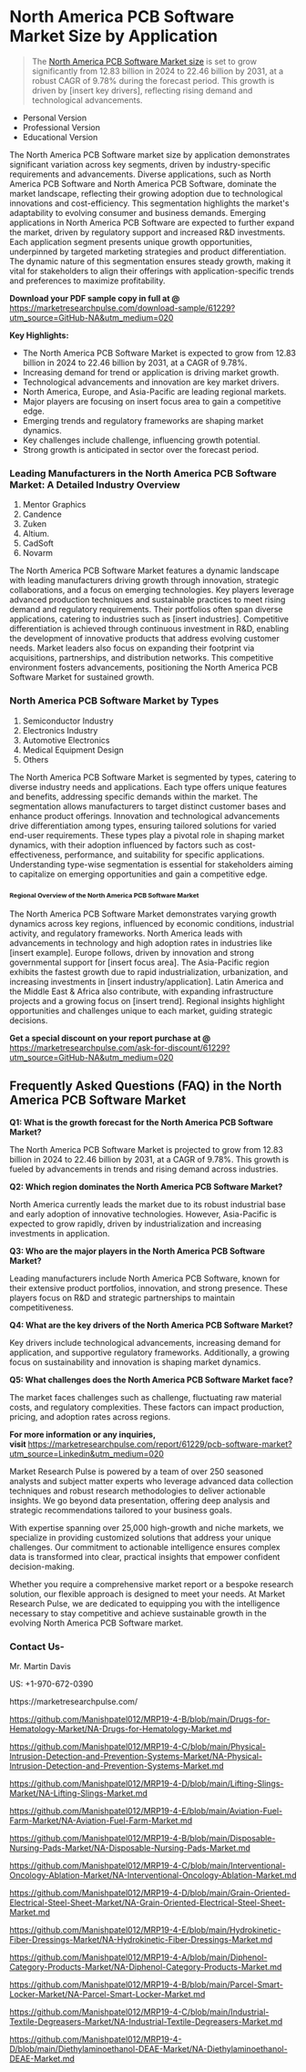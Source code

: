 <h1>North America PCB Software Market&nbsp;Size by Application</h1><blockquote><p>The <a href="https://marketresearchpulse.com/download-sample/61229?utm_source=GitHub-NA&amp;utm_medium=020">North America PCB Software Market size</a> is set to grow significantly from 12.83 billion in 2024 to 22.46 billion by 2031, at a robust CAGR of 9.78% during the forecast period. This growth is driven by [insert key drivers], reflecting rising demand and technological advancements.</p></blockquote><ul><li>Personal Version <li> Professional Version <li> Educational Version</li></ul><p>The North America PCB Software market size by application demonstrates significant variation across key segments, driven by industry-specific requirements and advancements. Diverse applications, such as North America PCB Software and North America PCB Software, dominate the market landscape, reflecting their growing adoption due to technological innovations and cost-efficiency. This segmentation highlights the market's adaptability to evolving consumer and business demands. Emerging applications in North America PCB Software are expected to further expand the market, driven by regulatory support and increased R&D investments. Each application segment presents unique growth opportunities, underpinned by targeted marketing strategies and product differentiation. The dynamic nature of this segmentation ensures steady growth, making it vital for stakeholders to align their offerings with application-specific trends and preferences to maximize profitability.</p><p><strong>Download your PDF sample copy in full at @ </strong><a href="https://marketresearchpulse.com/download-sample/61229?utm_source=GitHub-NA&amp;utm_medium=020">https://marketresearchpulse.com/download-sample/61229?utm_source=GitHub-NA&amp;utm_medium=020</a></p><p><strong>Key Highlights: </strong></p><ul><li>The North America PCB Software Market is expected to grow from 12.83 billion in 2024 to 22.46 billion by 2031, at a CAGR of 9.78%.</li><li>Increasing demand for trend or application is driving market growth.</li><li>Technological advancements and innovation are key market drivers.</li><li>North America, Europe, and Asia-Pacific are leading regional markets.</li><li>Major players are focusing on insert focus area to gain a competitive edge.</li><li>Emerging trends and regulatory frameworks are shaping market dynamics.</li><li>Key challenges include challenge, influencing growth potential.</li><li>Strong growth is anticipated in sector over the forecast period.</li></ul><h3>Leading Manufacturers in the North America PCB Software Market: A Detailed Industry Overview</h3><ol><li>Mentor Graphics</li><li>Candence</li><li>Zuken</li><li>Altium.</li><li>CadSoft</li><li>Novarm</li></ol><div class="flex max-w-full flex-col flex-grow"><div class="min-h-8 text-message flex w-full flex-col items-end gap-2 whitespace-normal break-words [.text-message+&amp;]:mt-5" dir="auto" data-message-author-role="assistant" data-message-id="fd8432e4-4910-450d-b182-61b7bfb0a01f" data-message-model-slug="gpt-4o"><div class="flex w-full flex-col gap-1 empty:hidden first:pt-[3px]"><div class="markdown prose w-full break-words dark:prose-invert light"><p>The North America PCB Software Market features a dynamic landscape with leading manufacturers driving growth through innovation, strategic collaborations, and a focus on emerging technologies. Key players leverage advanced production techniques and sustainable practices to meet rising demand and regulatory requirements. Their portfolios often span diverse applications, catering to industries such as [insert industries]. Competitive differentiation is achieved through continuous investment in R&amp;D, enabling the development of innovative products that address evolving customer needs. Market leaders also focus on expanding their footprint via acquisitions, partnerships, and distribution networks. This competitive environment fosters advancements, positioning the North America PCB Software Market for sustained growth.</p></div></div></div></div><h3>North America PCB Software Market by Types</h3><ol><li>Semiconductor Industry <li> Electronics Industry <li> Automotive Electronics <li> Medical Equipment Design <li> Others</li></ol><div class="flex max-w-full flex-col flex-grow"><div class="min-h-8 text-message flex w-full flex-col items-end gap-2 whitespace-normal break-words [.text-message+&amp;]:mt-5" dir="auto" data-message-author-role="assistant" data-message-id="084470be-0bb7-4664-bddf-5156b4f41249" data-message-model-slug="gpt-4o-mini"><div class="flex w-full flex-col gap-1 empty:hidden first:pt-[3px]"><div class="markdown prose w-full break-words dark:prose-invert light"><p>The North America PCB Software Market is segmented by types, catering to diverse industry needs and applications. Each type offers unique features and benefits, addressing specific demands within the market. The segmentation allows manufacturers to target distinct customer bases and enhance product offerings. Innovation and technological advancements drive differentiation among types, ensuring tailored solutions for varied end-user requirements. These types play a pivotal role in shaping market dynamics, with their adoption influenced by factors such as cost-effectiveness, performance, and suitability for specific applications. Understanding type-wise segmentation is essential for stakeholders aiming to capitalize on emerging opportunities and gain a competitive edge.</p></div></div></div></div><h3><span style="font-size: 11px;">Regional Overview of the North America PCB Software Market</span></h3><div class="flex max-w-full flex-col flex-grow"><div class="min-h-8 text-message flex w-full flex-col items-end gap-2 whitespace-normal break-words [.text-message+&amp;]:mt-5" dir="auto" data-message-author-role="assistant" data-message-id="e9038762-ce64-4e30-91c9-9bd413514231" data-message-model-slug="gpt-4o-mini"><div class="flex w-full flex-col gap-1 empty:hidden first:pt-[3px]"><div class="markdown prose w-full break-words dark:prose-invert light"><p>The North America PCB Software Market demonstrates varying growth dynamics across key regions, influenced by economic conditions, industrial activity, and regulatory frameworks. North America leads with advancements in technology and high adoption rates in industries like [insert example]. Europe follows, driven by innovation and strong governmental support for [insert focus area]. The Asia-Pacific region exhibits the fastest growth due to rapid industrialization, urbanization, and increasing investments in [insert industry/application]. Latin America and the Middle East &amp; Africa also contribute, with expanding infrastructure projects and a growing focus on [insert trend]. Regional insights highlight opportunities and challenges unique to each market, guiding strategic decisions.</p></div></div></div></div><p><strong>Get a special discount on your report purchase at @ </strong><a href="https://marketresearchpulse.com/ask-for-discount/61229?utm_source=GitHub-NA&amp;utm_medium=020">https://marketresearchpulse.com/ask-for-discount/61229?utm_source=GitHub-NA&amp;utm_medium=020</a></p><h2>Frequently Asked Questions (FAQ) in the North America PCB Software Market</h2><p><strong>Q1: What is the growth forecast for the North America PCB Software Market?</strong></p><p>The North America PCB Software Market is projected to grow from 12.83 billion in 2024 to 22.46 billion by 2031, at a CAGR of 9.78%. This growth is fueled by advancements in trends and rising demand across industries.</p><p><strong>Q2: Which region dominates the North America PCB Software Market?</strong></p><p>North America currently leads the market due to its robust industrial base and early adoption of innovative technologies. However, Asia-Pacific is expected to grow rapidly, driven by industrialization and increasing investments in application.</p><p><strong>Q3: Who are the major players in the North America PCB Software Market?</strong></p><p>Leading manufacturers include North America PCB Software, known for their extensive product portfolios, innovation, and strong presence. These players focus on R&amp;D and strategic partnerships to maintain competitiveness.</p><p><strong>Q4: What are the key drivers of the North America PCB Software Market?</strong></p><p>Key drivers include technological advancements, increasing demand for application, and supportive regulatory frameworks. Additionally, a growing focus on sustainability and innovation is shaping market dynamics.</p><p><strong>Q5: What challenges does the North America PCB Software Market face?</strong></p><p>The market faces challenges such as challenge, fluctuating raw material costs, and regulatory complexities. These factors can impact production, pricing, and adoption rates across regions.</p><p><strong>For more information or any inquiries, visit&nbsp;</strong><a href="https://marketresearchpulse.com/report/61229/pcb-software-market?utm_source=Linkedin&utm_medium=020">https://marketresearchpulse.com/report/61229/pcb-software-market?utm_source=Linkedin&utm_medium=020</a></p><p>Market Research Pulse is powered by a team of over 250 seasoned analysts and subject matter experts who leverage advanced data collection techniques and robust research methodologies to deliver actionable insights. We go beyond data presentation, offering deep analysis and strategic recommendations tailored to your business goals.</p><p>With expertise spanning over 25,000 high-growth and niche markets, we specialize in providing customized solutions that address your unique challenges. Our commitment to actionable intelligence ensures complex data is transformed into clear, practical insights that empower confident decision-making.</p><p>Whether you require a comprehensive market report or a bespoke research solution, our flexible approach is designed to meet your needs. At Market Research Pulse, we are dedicated to equipping you with the intelligence necessary to stay competitive and achieve sustainable growth in the evolving North America PCB Software market.</p><h3><strong>Contact Us-</strong></h3><p>Mr. Martin Davis</p><p>US: +1-970-672-0390</p><p>https://marketresearchpulse.com/</p><p><a href="https://github.com/Manishpatel012/MRP19-4-B/blob/main/Drugs-for-Hematology-Market/NA-Drugs-for-Hematology-Market.md">https://github.com/Manishpatel012/MRP19-4-B/blob/main/Drugs-for-Hematology-Market/NA-Drugs-for-Hematology-Market.md</a></p><p><a href="https://github.com/Manishpatel012/MRP19-4-C/blob/main/Physical-Intrusion-Detection-and-Prevention-Systems-Market/NA-Physical-Intrusion-Detection-and-Prevention-Systems-Market.md">https://github.com/Manishpatel012/MRP19-4-C/blob/main/Physical-Intrusion-Detection-and-Prevention-Systems-Market/NA-Physical-Intrusion-Detection-and-Prevention-Systems-Market.md</a></p><p><a href="https://github.com/Manishpatel012/MRP19-4-D/blob/main/Lifting-Slings-Market/NA-Lifting-Slings-Market.md">https://github.com/Manishpatel012/MRP19-4-D/blob/main/Lifting-Slings-Market/NA-Lifting-Slings-Market.md</a></p><p><a href="https://github.com/Manishpatel012/MRP19-4-E/blob/main/Aviation-Fuel-Farm-Market/NA-Aviation-Fuel-Farm-Market.md">https://github.com/Manishpatel012/MRP19-4-E/blob/main/Aviation-Fuel-Farm-Market/NA-Aviation-Fuel-Farm-Market.md</a></p><p><a href="https://github.com/Manishpatel012/MRP19-4-B/blob/main/Disposable-Nursing-Pads-Market/NA-Disposable-Nursing-Pads-Market.md">https://github.com/Manishpatel012/MRP19-4-B/blob/main/Disposable-Nursing-Pads-Market/NA-Disposable-Nursing-Pads-Market.md</a></p><p><a href="https://github.com/Manishpatel012/MRP19-4-C/blob/main/Interventional-Oncology-Ablation-Market/NA-Interventional-Oncology-Ablation-Market.md">https://github.com/Manishpatel012/MRP19-4-C/blob/main/Interventional-Oncology-Ablation-Market/NA-Interventional-Oncology-Ablation-Market.md</a></p><p><a href="https://github.com/Manishpatel012/MRP19-4-D/blob/main/Grain-Oriented-Electrical-Steel-Sheet-Market/NA-Grain-Oriented-Electrical-Steel-Sheet-Market.md">https://github.com/Manishpatel012/MRP19-4-D/blob/main/Grain-Oriented-Electrical-Steel-Sheet-Market/NA-Grain-Oriented-Electrical-Steel-Sheet-Market.md</a></p><p><a href="https://github.com/Manishpatel012/MRP19-4-E/blob/main/Hydrokinetic-Fiber-Dressings-Market/NA-Hydrokinetic-Fiber-Dressings-Market.md">https://github.com/Manishpatel012/MRP19-4-E/blob/main/Hydrokinetic-Fiber-Dressings-Market/NA-Hydrokinetic-Fiber-Dressings-Market.md</a></p><p><a href="https://github.com/Manishpatel012/MRP19-4-A/blob/main/Diphenol-Category-Products-Market/NA-Diphenol-Category-Products-Market.md">https://github.com/Manishpatel012/MRP19-4-A/blob/main/Diphenol-Category-Products-Market/NA-Diphenol-Category-Products-Market.md</a></p><p><a href="https://github.com/Manishpatel012/MRP19-4-B/blob/main/Parcel-Smart-Locker-Market/NA-Parcel-Smart-Locker-Market.md">https://github.com/Manishpatel012/MRP19-4-B/blob/main/Parcel-Smart-Locker-Market/NA-Parcel-Smart-Locker-Market.md</a></p><p><a href="https://github.com/Manishpatel012/MRP19-4-C/blob/main/Industrial-Textile-Degreasers-Market/NA-Industrial-Textile-Degreasers-Market.md">https://github.com/Manishpatel012/MRP19-4-C/blob/main/Industrial-Textile-Degreasers-Market/NA-Industrial-Textile-Degreasers-Market.md</a></p><p><a href="https://github.com/Manishpatel012/MRP19-4-D/blob/main/Diethylaminoethanol-DEAE-Market/NA-Diethylaminoethanol-DEAE-Market.md">https://github.com/Manishpatel012/MRP19-4-D/blob/main/Diethylaminoethanol-DEAE-Market/NA-Diethylaminoethanol-DEAE-Market.md</a></p>
